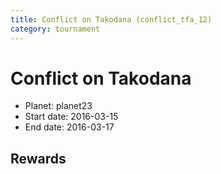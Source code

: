 ```yaml
---
title: Conflict on Takodana (conflict_tfa_12)
category: tournament
---
```

# Conflict on Takodana

  * Planet: planet23
  * Start date: 2016-03-15
  * End date: 2016-03-17

## Rewards

